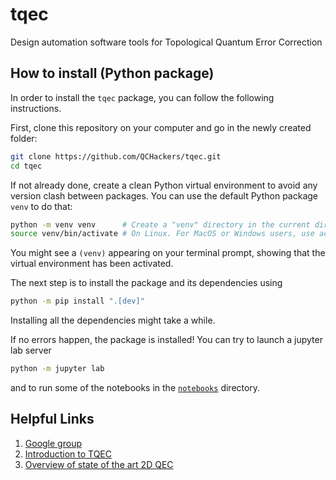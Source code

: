 # tqec
Design automation software tools for Topological Quantum Error Correction

## How to install (Python package)

In order to install the `tqec` package, you can follow the following instructions.

First, clone this repository on your computer and go in the newly created folder:
```sh
git clone https://github.com/QCHackers/tqec.git
cd tqec
```

If not already done, create a clean Python virtual environment to avoid any version clash between packages. You can use the default Python package `venv` to do that:
```sh
python -m venv venv      # Create a "venv" directory in the current directory.
source venv/bin/activate # On Linux. For MacOS or Windows users, use activate.bat or the MacOS equivalent of that.
```

You might see a `(venv)` appearing on your terminal prompt, showing that the virtual environment has been activated.

The next step is to install the package and its dependencies using
```sh
python -m pip install ".[dev]"
```
Installing all the dependencies might take a while.

If no errors happen, the package is installed! You can try to launch a jupyter lab server 
```sh
python -m jupyter lab
```
and to run some of the notebooks in the [`notebooks`](./notebooks/) directory.

## Helpful Links
1. [Google group](https://groups.google.com/g/tqec-design-automation)
2. [Introduction to TQEC](https://docs.google.com/presentation/d/1RufCoTyPFE0EJfC7fbFMjAyhfNJJKNybaixTFh0Qnfg/edit?usp=sharing)
3. [Overview of state of the art 2D QEC](https://docs.google.com/presentation/d/1xYBfkVMpA1YEVhpgTZpKvY8zeOO1VyHmRWvx_kDJEU8/edit?usp=sharing)
